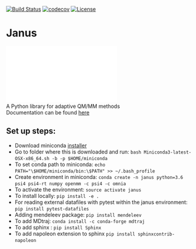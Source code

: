 [![Build Status](https://travis-ci.org/CCQC/janus.svg?branch=master)](https://travis-ci.org/CCQC/janus)
[![codecov](https://codecov.io/gh/CCQC/janus/branch/master/graph/badge.svg)](https://codecov.io/gh/CCQC/janus)
[![License](https://img.shields.io/badge/License-BSD%203--Clause-blue.svg)](https://opensource.org/licenses/BSD-3-Clause)

# Janus
![alt text](/images/janus_logo_final.pdf) <br/>
A Python library for adaptive QM/MM methods <br/>
Documentation can be found [here](https://ccqc.github.io/janus/)

## Set up steps: 
* Download miniconda [installer](https://conda.io/docs/user-guide/install/macos.html)
* Go to folder where this is downloaded and run: `bash Miniconda3-latest-OSX-x86_64.sh -b -p $HOME/miniconda`
* To set conda path to miniconda: `echo PATH="\$HOME/miniconda/bin:\$PATH" >> ~/.bash_profile`
* Create environment in miniconda: `conda create -n janus python=3.6 psi4 psi4-rt numpy openmm -c psi4 -c omnia`
* To activate the environment: `source activate janus`
* To install locally: `pip install -e .`
* For reading external datafiles with pytest within the janus environment: `pip install pytest-datafiles` 
* Adding mendeleev package: `pip install mendeleev` 
* To add MDtraj: `conda install -c conda-forge mdtraj`
* To add sphinx : `pip install Sphinx`
* To add napoleon extension to sphinx `pip install sphinxcontrib-napoleon`


